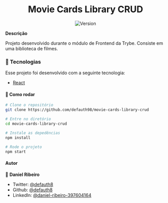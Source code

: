 <h1 align="center">Movie Cards Library CRUD</h1>
<p align="center">
  <img alt="Version" src="https://img.shields.io/badge/version-0.1.0-blue.svg?cacheSeconds=2592000" />
  <a href="https://twitter.com/defauth8" target="_blank">
  </a>
</p>

**Descrição**

Projeto desenvolvido durante o módulo de Frontend da Trybe. Consiste em uma biblioteca de filmes.

### :nut_and_bolt: Tecnologias

Esse projeto foi desenvolvido com a seguinte tecnologia:

- [React][reactjs]

[reactjs]: https://reactjs.org

#### :thinking: Como rodar

```bash
# Clone o repositório
git clone https://github.com/defauth98/movie-cards-library-crud

# Entre no diretório
cd movie-cards-library-crud

# Instale as depedências
npm install

# Rode o projeto
npm start
```

#### Autor

👤 **Daniel Ribeiro**

- Twitter: [@defauth8](https://twitter.com/defauth8)
- Github: [@defauth8](https://github.com/defauth98)
- LinkedIn: [@daniel-ribeiro-397604164](https://linkedin.com/in/daniel-ribeiro-397604164)
